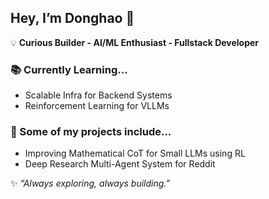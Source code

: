 ## Hey, I’m Donghao 👋

💡 **Curious Builder - AI/ML Enthusiast - Fullstack Developer**

### 📚 Currently Learning...
- Scalable Infra for Backend Systems
- Reinforcement Learning for VLLMs

### 🚀 Some of my projects include... 
- Improving Mathematical CoT for Small LLMs using RL
- Deep Research Multi-Agent System for Reddit

✨ *“Always exploring, always building.”*
